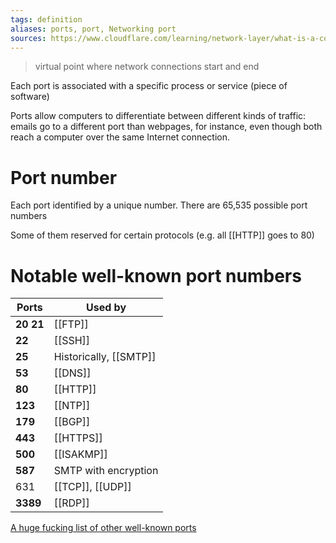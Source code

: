 ```yaml
---
tags: definition
aliases: ports, port, Networking port
sources: https://www.cloudflare.com/learning/network-layer/what-is-a-computer-port/
---
```


> virtual point where network connections start and end

Each port is associated with a specific process or service (piece of software)

Ports allow computers to differentiate between different kinds of traffic: emails go to a different port than webpages, for instance, even though both reach a computer over the same Internet connection.

# Port number
Each port identified by a unique number.
There are 65,535 possible port numbers

Some of them reserved for certain protocols (e.g. all [[HTTP]] goes to 80)

# Notable well-known port numbers

Ports | Used by 
---------- | -------
**20 21** |[[FTP]]
**22** |[[SSH]]
**25** |Historically, [[SMTP]]
**53** |[[DNS]] 
**80** |[[HTTP]]
**123** |[[NTP]]
**179** |[[BGP]]
**443** |[[HTTPS]]
**500**|[[ISAKMP]]
**587** |SMTP with encryption
631 | [[TCP]], [[UDP]]
**3389** |[[RDP]]

[A huge fucking list of other well-known ports](https://en.wikipedia.org/wiki/List_of_TCP_and_UDP_port_numbers#Well-known_ports) 
